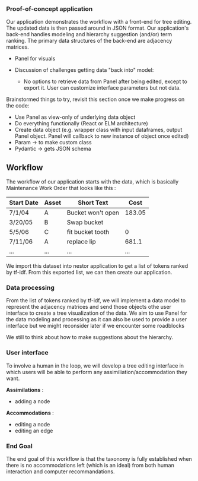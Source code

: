 ### Proof-of-concept application

Our application demonstrates the workflow with a front-end for tree editing.
The updated data is then passed around in JSON format.
Our application's back-end handles modeling and hierarchy suggestion (and/or) term ranking.
The primary data structures of the back-end are adjacency matrices.


- Panel for visuals

- Discussion of challenges getting data "back into" model:
    - No options to retrieve data from Panel after being edited, except to export it. User can customize interface parameters but not data.

Brainstormed things to try, revisit this section once we make progress on the code:
- Use Panel as view-only of underlying data object
- Do everything functionally (React or ELM architecture)
- Create data object (e.g. wrapper class with input dataframes, output Panel object. Panel will callback to new instance of object once edited)
- Param → to make custom class
- Pydantic → gets JSON schema


## Workflow 
 
 The workflow of our application starts with the data, which is basically Maintenance Work Order that looks like this : 
 
| Start Date  | Asset | Short Text | Cost |
| ----------- | ----------- |----------- | ----------- |
| 7/1/04 | A | Bucket won't open | 183.05|
| 3/20/05 | B | Swap bucket | |
| 5/5/06 | C | fit bucket tooth | 0 |
| 7/11/06 | A | replace lip | 681.1 |
|...|...|...|...|

We import this dataset into nestor application to get a list of tokens ranked by tf-idf. From this exported list, we can then create our application.

### Data processing

From the list of tokens ranked by tf-idf, we will implement a data model to represent the adjacency matrices and send those objects othe user interface to create a tree visualization of the data. We aim to use Panel for the data modeling and processing as it can also be used to provide a user interface but we  might reconsider later if we encounter some roadblocks

We still to think about how to make suggestions about the hierarchy. 

### User interface

To involve a human in the loop, we will develop a tree editing interface in which users will be able to perform any assimiliation/accommodation they want. 

**Assimilations** : 
- adding a node


**Accommodations** :
- editing a node 
- editing an edge 


### End Goal
The end goal of this workflow is that the taxonomy is fully established when there is no accommodations left (which is an ideal) from both human interaction and computer recommandations. 

